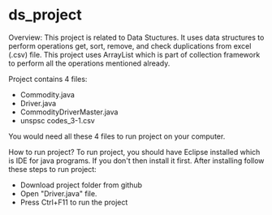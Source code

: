 # ds_project

Overview:
This project is related to Data Stuctures. It uses data structures to perform operations get, sort, remove, and check duplications from excel (.csv) file.
This project uses ArrayList which is part of collection framework to perform all the operations mentioned already.

Project contains 4 files:
  - Commodity.java
  - Driver.java
  - CommodityDriverMaster.java
  - unspsc codes_3-1.csv
  
You would need all these 4 files to run project on your computer.

How to run project?
To run project, you should have Eclipse installed which is IDE for java programs. If you don't then install it first. After installing follow these steps to run project:


  - Download project folder from github
  - Open "Driver.java" file.
  - Press Ctrl+F11 to run the project
